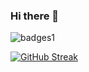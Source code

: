 ### Hi there 👋

<!--
**murdockma/murdockma** is a ✨ _special_ ✨ repository because its `README.md` (this file) appears on your GitHub profile.

Here are some ideas to get you started:

- 🔭 I’m currently working on ...
- 🌱 I’m currently learning ...
- 👯 I’m looking to collaborate on ...
- 🤔 I’m looking for help with ...
- 💬 Ask me about ...
- 📫 How to reach me: ...
- 😄 Pronouns: ...
- ⚡ Fun fact: ...
-->


![badges1](https://dev-to-uploads.s3.amazonaws.com/uploads/articles/6n8fc8zw8pawxveffitx.png)

[![GitHub Streak](https://github-readme-streak-stats.herokuapp.com/?user=DenverCoder1&theme=dark)](https://git.io/streak-stats)

